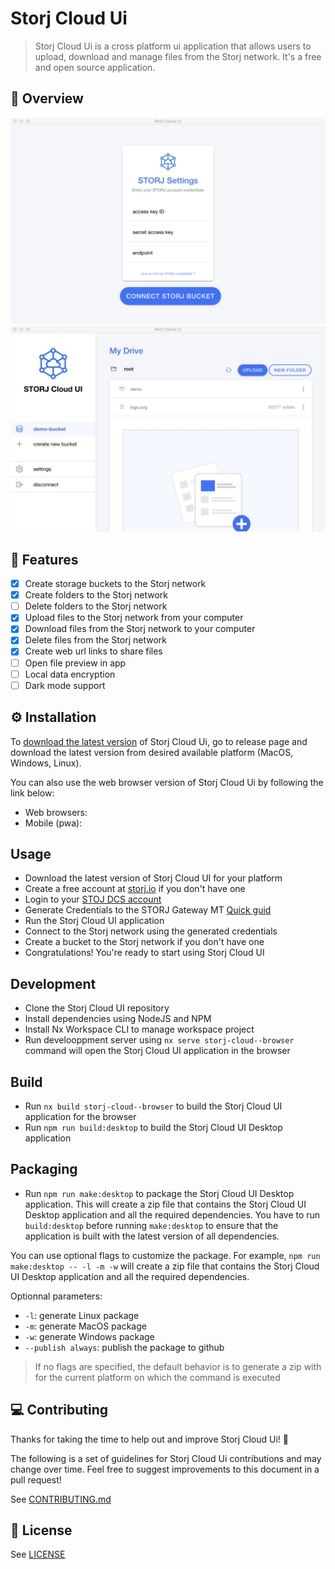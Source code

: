

# Storj Cloud Ui
> Storj Cloud Ui is a cross platform ui application that allows users to upload, download and manage files from the Storj network. It's a free and open source application.

## 👀 Overview
<img src="./docs/storj-cloud-preview-001.png" />

<img src="./docs/storj-cloud-preview-002.png" />

## 🚀 Features
- [x] Create storage buckets to the Storj network
- [x] Create folders to the Storj network
- [ ] Delete folders to the Storj network
- [x] Upload files to the Storj network from your computer
- [x] Download files from the Storj network to your computer
- [x] Delete files from the Storj network
- [x] Create web url links to share files
- [ ] Open file preview in app
- [ ] Local data encryption
- [ ] Dark mode support

## ⚙️ Installation

To [download the latest version](https://github.com/FazioNico/storj-cloud-ui/releases) of Storj Cloud Ui, go to release page and download the latest version from desired available platform (MacOS, Windows, Linux).

You can also use the web browser version of Storj Cloud Ui by following the link below:
  - Web browsers:
  - Mobile (pwa): 

## Usage

  - Download the latest version of Storj Cloud UI for your platform
  - Create a free account at [storj.io](https://storj.io) if you don't have one
  - Login to your [STOJ DCS account](https://eu1.storj.io/login)
  - Generate Credentials to the STORJ Gateway MT [Quick guid](https://docs.storj.io/dcs/getting-started/quickstart-aws-sdk-and-hosted-gateway-mt/)
  - Run the Storj Cloud UI application
  - Connect to the Storj network using the generated credentials
  - Create a bucket to the Storj network if you don't have one
  - Congratulations! You're ready to start using Storj Cloud UI

## Development

  - Clone the Storj Cloud UI repository
  - Install dependencies using NodeJS and NPM
  - Install Nx Workspace CLI to manage workspace project
  - Run develooppment server using `nx serve storj-cloud--browser` command will open the Storj Cloud UI application in the browser

## Build 

  - Run `nx build storj-cloud--browser` to build the Storj Cloud UI application for the browser
  - Run `npm run build:desktop` to build the Storj Cloud UI Desktop application

## Packaging

  - Run `npm run make:desktop` to package the Storj Cloud UI Desktop application. This will create a zip file that contains the Storj Cloud UI Desktop application and all the required dependencies. You have to run `build:desktop` before running `make:desktop` to ensure that the application is built with the latest version of all dependencies.
  
You can use optional flags to customize the package. 
For example, `npm run make:desktop -- -l -m -w` will create a zip file that contains the Storj Cloud UI Desktop application and all the required dependencies.

Optionnal parameters:
  - `-l`: generate Linux package
  - `-m`: generate MacOS package
  - `-w`: generate Windows package
  - `--publish always`: publish the package to github

> If no flags are specified, the default behavior is to generate a zip with for the current platform on which the command is executed

## 💻 Contributing

Thanks for taking the time to help out and improve Storj Cloud Ui! 🎉

The following is a set of guidelines for Storj Cloud Ui contributions and may change over time. Feel free to suggest improvements to this document in a pull request!

See [CONTRIBUTING.md](CONTRIBUTING.md)

## 📃 License

See [LICENSE](LICENSE)